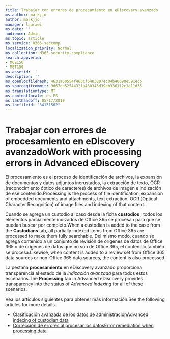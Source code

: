 ```yaml
---
title: Trabajar con errores de procesamiento en eDiscovery avanzado
ms.author: markjjo
author: markjjo
manager: laurawi
ms.date: ''
audience: Admin
ms.topic: article
ms.service: O365-seccomp
localization_priority: Normal
ms.collection: M365-security-compliance
search.appverid:
- MOE150
- MET150
ms.assetid: ''
description: ''
ms.openlocfilehash: 4631a60554f463cf6403807ec04b40690e591ecb
ms.sourcegitcommit: 9d67cb52544321a430343d39eb336112c1a11d35
ms.translationtype: MT
ms.contentlocale: es-ES
ms.lasthandoff: 05/17/2019
ms.locfileid: "34151562"
---
```

# <a name="work-with-processing-errors-in-advanced-ediscovery"></a><span data-ttu-id="afdd9-102">Trabajar con errores de procesamiento en eDiscovery avanzado</span><span class="sxs-lookup"><span data-stu-id="afdd9-102">Work with processing errors in Advanced eDiscovery</span></span>

<span data-ttu-id="afdd9-103">El procesamiento es el proceso de identificación de archivos, la expansión de documentos y datos adjuntos incrustados, la extracción de texto, OCR (reconocimiento óptico de caracteres) de archivos de imagen e indización de ese contenido.</span><span class="sxs-lookup"><span data-stu-id="afdd9-103">Processing is the process of file identification, expansion of embedded documents and attachments, text extraction, OCR (Optical Character Recognition) of image files and indexing of that content.</span></span>  

<span data-ttu-id="afdd9-104">Cuando se agrega un custodio al caso desde la ficha **custodios** , todos los elementos parcialmente indizados de Office 365 se procesan para que se puedan buscar por completo.</span><span class="sxs-lookup"><span data-stu-id="afdd9-104">When a custodian is added to the case from the **Custodians** tab, all partially indexed items from Office 365 are processed to make them fully searchable.</span></span>  <span data-ttu-id="afdd9-105">Del mismo modo, cuando se agrega contenido a un conjunto de revisión de orígenes de datos de Office 365 o de orígenes de datos que no son de Office 365, el contenido también se procesa.</span><span class="sxs-lookup"><span data-stu-id="afdd9-105">Likewise, when content is added to a review set from Office 365 data sources or non-Office 365 data sources, the content is also processed.</span></span>

<span data-ttu-id="afdd9-106">La pestaña **procesamiento** en eDiscovery avanzado proporciona transparencia al estado de la *indización avanzada* para todos estos escenarios.</span><span class="sxs-lookup"><span data-stu-id="afdd9-106">The **Processing** tab in Advanced eDiscovery provides transparency into the status of *Advanced Indexing* for all of these scenarios.</span></span>

<span data-ttu-id="afdd9-107">Vea los artículos siguientes para obtener más información.</span><span class="sxs-lookup"><span data-stu-id="afdd9-107">See the following articles for more details.</span></span>

- [<span data-ttu-id="afdd9-108">Clasificación avanzada de los datos de administración</span><span class="sxs-lookup"><span data-stu-id="afdd9-108">Advanced indexing of custodian data</span></span>](indexing-custodian-data.md)
- [<span data-ttu-id="afdd9-109">Corrección de errores al procesar los datos</span><span class="sxs-lookup"><span data-stu-id="afdd9-109">Error remediation when processing data</span></span>](error-remediation.md)

